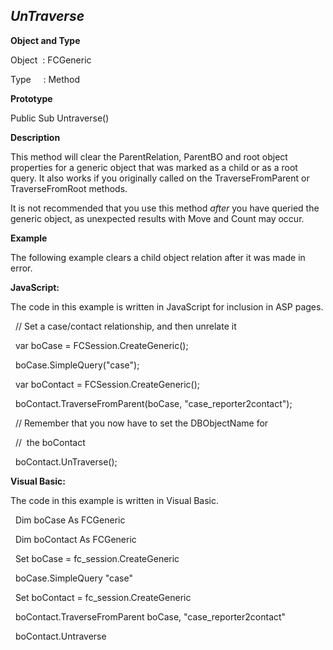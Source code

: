 _UnTraverse_
------------

**Object and Type**

Object  : FCGeneric

Type     : Method

**Prototype**

Public Sub Untraverse()

**Description**

This method will clear the ParentRelation, ParentBO and root object properties for a generic object that was marked as a child or as a root query. It also works if you originally called on the TraverseFromParent or TraverseFromRoot methods.

It is not recommended that you use this method _after_ you have queried the generic object, as unexpected results with Move and Count may occur.

**Example**

The following example clears a child object relation after it was made in error.

**JavaScript:**

The code in this example is written in JavaScript for inclusion in ASP pages.

  // Set a case/contact relationship, and then unrelate it

  var boCase = FCSession.CreateGeneric();

  boCase.SimpleQuery("case");

  var boContact = FCSession.CreateGeneric();

  boContact.TraverseFromParent(boCase, "case_reporter2contact");

  // Remember that you now have to set the DBObjectName for

  //  the boContact 

  boContact.UnTraverse();

**Visual Basic:**

The code in this example is written in Visual Basic.

  Dim boCase As FCGeneric

  Dim boContact As FCGeneric

  Set boCase = fc_session.CreateGeneric

  boCase.SimpleQuery "case"

  Set boContact = fc_session.CreateGeneric

  boContact.TraverseFromParent boCase, "case_reporter2contact"

  boContact.Untraverse